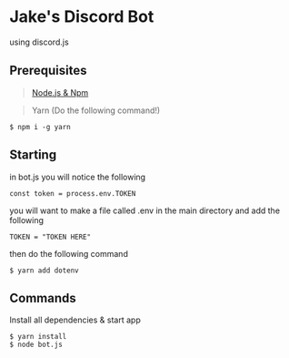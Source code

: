# Jake's Discord Bot
using discord.js

## Prerequisites
> <a href="https://nodejs.org/en/">Node.js & Npm</a>

> Yarn (Do the following command!)
```
$ npm i -g yarn
```

## Starting
in bot.js you will notice the following

```
const token = process.env.TOKEN
```

you will want to make a file called .env in the main directory
and add the following

```
TOKEN = "TOKEN HERE"
```

then do the following command
```
$ yarn add dotenv
```

## Commands
Install all dependencies & start app

```
$ yarn install
$ node bot.js
```

